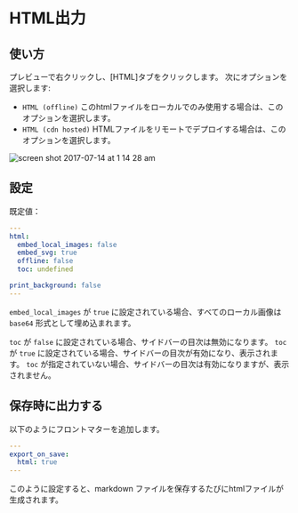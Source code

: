 # HTML出力

## 使い方

プレビューで右クリックし、[HTML]タブをクリックします。
次にオプションを選択します:

- `HTML (offline)`
  このhtmlファイルをローカルでのみ使用する場合は、このオプションを選択します。
- `HTML (cdn hosted)`
  HTMLファイルをリモートでデプロイする場合は、このオプションを選択します。

![screen shot 2017-07-14 at 1 14 28 am](https://user-images.githubusercontent.com/1908863/28200455-d5a12d60-6831-11e7-8572-91d3845ce8cf.png)

## 設定

既定値：

```yaml
---
html:
  embed_local_images: false
  embed_svg: true
  offline: false
  toc: undefined

print_background: false
---

```

`embed_local_images` が `true` に設定されている場合、すべてのローカル画像は `base64` 形式として埋め込まれます。

`toc` が `false` に設定されている場合、サイドバーの目次は無効になります。 `toc` が `true` に設定されている場合、サイドバーの目次が有効になり、表示されます。 `toc` が指定されていない場合、サイドバーの目次は有効になりますが、表示されません。

## 保存時に出力する

以下のようにフロントマターを追加します。

```yaml
---
export_on_save:
  html: true
---

```

このように設定すると、markdown ファイルを保存するたびにhtmlファイルが生成されます。
